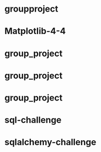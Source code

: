 # groupproject
# Matplotlib-4-4
# group_project
# group_project
# group_project
# sql-challenge
# sqlalchemy-challenge
